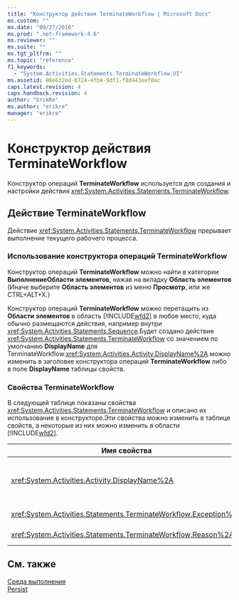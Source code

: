 ```yaml
---
title: "Конструктор действия TerminateWorkflow | Microsoft Docs"
ms.custom: ""
ms.date: "09/27/2016"
ms.prod: ".net-framework-4.6"
ms.reviewer: ""
ms.suite: ""
ms.tgt_pltfrm: ""
ms.topic: "reference"
f1_keywords: 
  - "System.Activities.Statements.TerminateWorkflow.UI"
ms.assetid: 08e632ed-0724-4fb4-9df1-f8d443eaf0ac
caps.latest.revision: 4
caps.handback.revision: 4
author: "ErikRe"
ms.author: "erikre"
manager: "erikre"
---
```

# Конструктор действия TerminateWorkflow
Конструктор операций **TerminateWorkflow** используется для создания и настройки действия <xref:System.Activities.Statements.TerminateWorkflow>.  
  
## Действие TerminateWorkflow  
 Действие <xref:System.Activities.Statements.TerminateWorkflow> прерывает выполнение текущего рабочего процесса.  
  
### Использование конструктора операций TerminateWorkflow  
 Конструктор операций **TerminateWorkflow** можно найти в категории **ВыполнениеОбласти элементов**, нажав на вкладку **Область элементов** \(Иначе выберите **Область элементов** из меню **Просмотр**, или же CTRL\+ALT\+X.\)  
  
 Конструктор операций **TerminateWorkflow** можно перетащить из **Области элементов** в область [!INCLUDE[wfd2](../workflow-designer/includes/wfd2_md.md)] в любое место, куда обычно размещаются действия, например внутри <xref:System.Activities.Statements.Sequence>.Будет создано действие <xref:System.Activities.Statements.TerminateWorkflow> со значением по умолчанию **DisplayName** для TerminateWorkflow.<xref:System.Activities.Activity.DisplayName%2A> можно изменить в заголовке конструктора операций **TerminateWorkflow** либо в поле **DisplayName** таблицы свойств.  
  
### Свойства TerminateWorkflow  
 В следующей таблице показаны свойства <xref:System.Activities.Statements.TerminateWorkflow> и описано их использование в конструкторе.Эти свойства можно изменить в таблице свойств, а некоторые из них можно изменить в области [!INCLUDE[wfd2](../workflow-designer/includes/wfd2_md.md)].  
  
|Имя свойства|Обязательное|Использование|  
|------------------|------------------|-------------------|  
|<xref:System.Activities.Activity.DisplayName%2A>|Нет|Понятное имя действия <xref:System.Activities.Statements.TerminateWorkflow>.Значение по умолчанию — TerminateWorkflow.Несмотря на то что использовать отображаемое имя необязательно, его все же рекомендуется задавать.|  
|<xref:System.Activities.Statements.TerminateWorkflow.Exception%2A>|Нет|Исключение, которое будет создано при прерывании рабочего процесса.Задайте это свойство в таблице свойств.|  
|<xref:System.Activities.Statements.TerminateWorkflow.Reason%2A>|Нет|Причина, которая объясняет причину прерывания рабочего процесса.Задайте это свойство в таблице свойств.|  
  
## См. также  
 [Среда выполнения](../workflow-designer/runtime-activity-designers.md)   
 [Persist](../workflow-designer/persist-activity-designer.md)